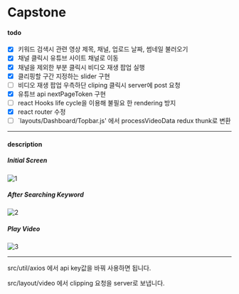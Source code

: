 # Capstone

#### todo

- [x] 키워드 검색시 관련 영상 제목, 채널, 업로드 날짜, 썸네일 불러오기
- [x] 채널 클릭시 유튜브 사이트 채널로 이동
- [x] 채널을 제외한 부분 클릭시 비디오 재생 팝업 실행
- [x] 클리핑할 구간 지정하는 slider 구현
- [ ] 비디오 재생 팝업 우측하단 cliping 클릭시 server에 post 요청
- [x] 유튜브 api nextPageToken 구현
- [ ] react Hooks life cycle을 이용해 불필요 한 rendering 방지
- [x] react router 수정
- [ ] `layouts/Dashboard/Topbar.js' 에서 processVideoData redux thunk로 변환

---

#### description

##### Initial Screen

![1](https://user-images.githubusercontent.com/35404137/74447544-e4f06780-4ebc-11ea-8e93-1b92aeac49b9.JPG)

##### After Searching Keyword

![2](https://user-images.githubusercontent.com/35404137/74447881-62b47300-4ebd-11ea-8691-84ad54d77965.JPG)

##### Play Video

![3](https://user-images.githubusercontent.com/35404137/74448044-a60ee180-4ebd-11ea-8f1a-529fd79f90ae.JPG)

---

src/util/axios 에서 api key값을 바꿔 사용하면 됩니다.

src/layout/video 에서 clipping 요청을 server로 보냅니다.
